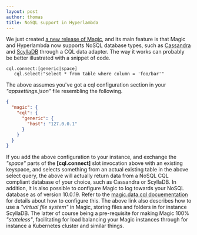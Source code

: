 ```yaml
---
layout: post
author: thomas
title: NoSQL support in Hyperlambda
---
```


We just created [a new release of Magic](https://github.com/polterguy/magic/releases), and its main
feature is that Magic and Hyperlambda now supports NoSQL database types, such as
[Cassandra](https://cassandra.apache.org/_/index.html) and 
[ScyllaDB](https://www.scylladb.com/) through a CQL data adapter.
The way it works can probably be better illustrated with a snippet of code.

```
cql.connect:[generic|space]
   cql.select:"select * from table where column = 'foo/bar'"
```

The above assumes you've got a cql configuration section in your _"appsettings.json"_ file
resembling the following.

```json
{
  "magic": {
    "cql": {
      "generic": {
        "host": "127.0.0.1"
      }
    }
  }
}
```

If you add the above configuration to your instance, and exchange the _"space"_ parts of the
**[cql.connect]** slot invocation above with an existing keyspace, and selects something from
an actual existing table in the above select query, the above will actually return data from
a NoSQL CQL compliant database of your choice, such as Cassandra or ScyllaDB.
In addition, it is also possible to configure Magic to log towards your NoSQL database as of
version 10.0.19. Refer to the [magic.data.cql docuementation](/documentation/magic.data.cql/) for
details about how to configure this. The above link also describes how to use a _"virtual file system"_
in Magic, storing files and folders in for instance ScyllaDB. The latter of course being a pre-requisite
for making Magic 100% _"stateless"_, facilitating for load balancing your Magic instances through
for instance a Kubernetes cluster and similar things.